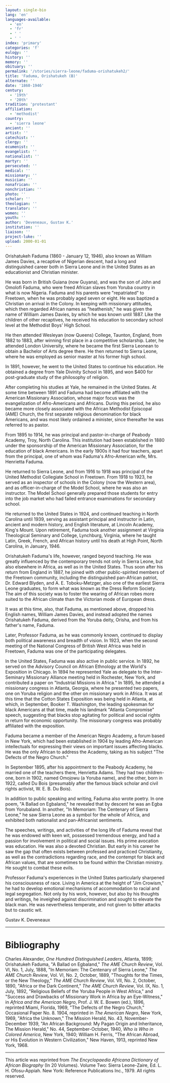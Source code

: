 ```yaml
---
layout: single-bio
lang: 'en'
languages-available:
  - 'en'
  - 'fr'
  - ' '
  - ' '
index: 'primary'
categories: 'f'
eulogy: ''
history: ''
memory: ''
obituary: ''
permalink: '/stories/sierra-leone/faduma-orishatukeh2/'
title: 'Faduma, Orishatukeh (B)'
alternate: ''
date: '1860-1946'
century:
  - '19th'
  - '20th'
tradition: 'protestant'
affiliation:
  - 'methodist'
country:
  - 'sierra leone'
ancient: ''
artist: ''
catechist: ''
clergy: ''
ecumenist: ''
evangelist: ''
nationalist: ''
martyr: ''
persecuted: ''
medical: ''
missionary: ''
musician: ''
nonafrican: ''
nonchristian: ''
photo: ''
scholar: ''
theologian: ''
translator: ''
women: ''
youth: ''
author: 'Deveneaux, Gustav K.'
institution: ''
liaison: ''
project-luke: ''
upload: 2000-01-01
---
```



Orishatukeh Faduma (1860 - January 12, 1946), also known as William James Davies, a recaptive of Nigerian descent, had a long and distinguished career both in Sierra Leone and in the United States as an educationist and Christian minister.

He was born in British Guiana (now Guyana), and was the son of John and Omolofi Faduma, who were freed African slaves from Yoruba country in what is now Nigeria. Faduma and his parents were "repatriated" to Freetown, when he was probably aged seven or eight. He was baptized a Christian on arrival in the Colony. In keeping with missionary attitudes, which then regarded African names as "heathenish," he was given the name of William James Davies, by which he was known until 1887. Like the children of other recaptives, he received his education to secondary school level at the Methodist Boys' High School.

He then attended Wesleyan (now Queens) College, Taunton, England, from 1882 to 1883, after winning first place in a competitive scholarship. Later, he attended London University, where he became the first Sierra Leonean to obtain a Bachelor of Arts degree there. He then returned to Sierra Leone, where he was employed as senior master at his former high school.

In 1891, however, he went to the United States to continue his education. He obtained a degree from Yale Divinity School in 1895, and won $400 for post-graduate study of the philosophy of religion.

After completing his studies at Yale, he remained in the United States. At some time between 1891 and Faduma had become affiliated with the American Missionary Association, whose major focus was the evangelization of Afro-Americans and Africans. During this period, he also became more closely associated with the African Methodist Episcopal (AME) Church, the first separate religious denomination for black Americans, and was most likely ordained a minister, since thereafter he was referred to as pastor.

From 1895 to 1914, he was principal and pastor-in-charge of Peabody Academy, Troy, North Carolina. This institution had been established in 1880 under the sponsorship of the American Missionary Association, for the education of black Americans. In the early 1900s it had four teachers, apart from the principal, one of whom was Faduma's Afro-American wife, Mrs. Henrietta Faduma.

He returned to Sierra Leone, and from 1916 to 1918 was principal of the United Methodist Collegiate School in Freetown. From 1918 to 1923, he served as an inspector of schools in the Colony (now the Western area), and as officer-in-charge of the Model School, where he was also an instructor. The Model School generally prepared those students for entry into the job market who had failed entrance examinations for secondary school.

He returned to the United States in 1924, and continued teaching in North Carolina until 1939, serving as assistant principal and instructor in Latin, ancient and modern history, and English literature, at Lincoln Academy, King's Mount. Upon retirement, Faduma took another assignment at Virginia Theological Seminary and College, Lynchburg, Virginia, where he taught Latin, Greek, French, and African history until his death at High Point, North Carolina, in January, 1946.

Orishatukeh Faduma's life, however, ranged beyond teaching. He was greatly influenced by the contemporary trends not only in Sierra Leone, but also elsewhere in Africa, as well as in the United States. Thus soon after his return from England in 1887, he joined with other public-spirited members of the Freetown community, including the distinguished pan-African patriot, Dr. Edward Blyden, and A. E. Toboku-Metzger, also one of the earliest Sierra Leone graduates, to form what was known as the Dress Reform Society. The aim of this society was to foster the wearing of African robes more suited to the African climate than the Victorian mode of European dress.

It was at this time, also, that Faduma, as mentioned above, dropped his English names, William James Davies, and instead adopted the names Orishatukeh Faduma, derived from the Yoruba deity, Orisha, and from his father's name, Faduma.

Later, Professor Faduma, as he was commonly known, continued to display both political awareness and breadth of vision. In 1923, when the second meeting of the National Congress of British West Africa was held in Freetown, Faduma was one of the participating delegates.

In the United States, Faduma was also active in public service. In 1892, he served on the Advisory Council on African Ethnology at the World's Exposition in Chicago. In 1894 he represented Yale as delegate to the Inter-Seminary Missionary Alliance meeting held in Rochester, New York, and contributed a paper on "Industrial Missions in Africa." In 1895, he attended a missionary congress in Atlanta, Georgia, where he presented two papers, one on Yoruba religion and the other on missionary work in Africa. It was at this time that the Cotton States Exposition was being held in Atlanta, at which, in September, Booker T. Washington, the leading spokesman for black Americans at that time, made his landmark "Atlanta Compromise" speech, suggesting that blacks stop agitating for political and social rights in return for economic opportunity. The missionary congress was probably affiliated with the exposition.

Faduma became a member of the American Negro Academy, a forum based in New York, which had been established in 1904 by leading Afro-American intellectuals for expressing their views on important issues affecting blacks. He was the only African to address the Academy, taking as his subject "The Defects of the Negro Church."

In September 1895, after his appointment to the Peabody Academy, he married one of the teachers there, Henrietta Adams. They had two children-one, born in 1902, named Omojowu (a Yoruba name), and the other, born in 1922, called Du Bois (presumably after the famous black scholar and civil rights activist, W. E. B. Du Bois).

In addition to public speaking and writing, Faduma also wrote poetry. In one poem, "A Ballad on Egbaland," he revealed that by descent he was an Egba from Yorubaland. In another, "In Memoriam: The Centenary of Sierra Leone," he saw Sierra Leone as a symbol for the whole of Africa, and exhibited both nationalist and pan-Africanist sentiments.

The speeches, writings, and activities of the long life of Faduma reveal that he was endowed with keen wit, possessed tremendous energy, and had a passion for involvement in political and social issues. His prime avocation was education. He was also a devoted Christian. But early in his career he saw the gap that often exists between professed and practiced Christianity, as well as the contradictions regarding race, and the contempt for black and African values, that are sometimes to be found within the Christian ministry. He sought to combat these evils.

Professor Faduma's experiences in the United States particularly sharpened his consciousness of race. Living in America at the height of "Jim Crowism," he had to develop emotional mechanisms of accommodation to racial and legal segregation. Not only by his work, however, but also by his thoughts and writings, he inveighed against discrimination and sought to elevate the black man. He was nevertheless temperate, and not given to bitter attacks but to caustic wit.

Gustav K. Deveneaux

---

# Bibliography

Charles Alexander, *One Hundred Distinguished Leaders*, Atlanta, 1899; Orishatukeh Faduma, "A Ballad on Egbaland," *The AME Church Review*, Vol. VI, No. 1, July, 1888, "In Memoriam: The Centenary of Sierra Leone," *The AME Church Review*, Vol. VI, No. 2, October, 1889, "Thoughts for the Times, or the New Theology," *The AME Church Review*, Vol. VII, No. 2, October, 1890, "Africa or the Dark Continent," *The AME Church Review*, Vol. IX, No. 1, July, 1892, "Religious Beliefs of the Yoruba People in West Africa," and "Success and Drawbacks of Missionary Work in Africa by an Eye-Witness," in *Africa and the American Negro*, Prof. J. W. E. Bowen (ed.), 1896, reprinted Miami, Florida, 1969, "The Defects of the Negro Church," Occasional Paper No. 8. 1904, reprinted in *The American Negro*, New York, 1969, "Africa the Unknown," The Mission Herald, No. 43, November-December 1939, "An African Background: My Pagan Origin and Inheritance, The Mission Herald," No. 44, September-October, 1940, *Who is Who in Colored America*, New York, 1940; William H. Ferris, "The African Abroad, or His Evolution in Western Civilization," New Haven, 1913, reprinted New York, 1968.

---

This article was reprinted from *The Encyclopaedia Africana Dictionary of African Biography* (In 20 Volumes). Volume Two: Sierra Leone-Zaire, Ed. L. H. Ofosu-Appiah. New York: Reference Publications Inc., 1979.  All rights reserved.